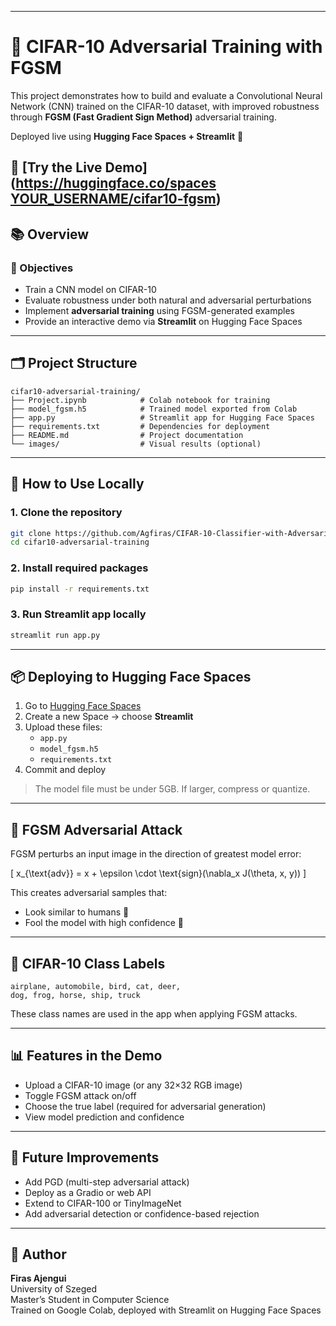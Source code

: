 
---
# 🧠 CIFAR-10 Adversarial Training with FGSM

This project demonstrates how to build and evaluate a Convolutional Neural Network (CNN) trained on the CIFAR-10 dataset, with improved robustness through **FGSM (Fast Gradient Sign Method)** adversarial training.

Deployed live using **Hugging Face Spaces + Streamlit** 🚀

🔗 **[Try the Live Demo]([https://huggingface.co/spaces YOUR_USERNAME/cifar10-fgsm](https://huggingface.co/spaces/3llisa/CIFAR-10-Classifier-with-Adversarial-Option))**
---
## 📚 Overview
### 🎯 Objectives

- Train a CNN model on CIFAR-10
- Evaluate robustness under both natural and adversarial perturbations
- Implement **adversarial training** using FGSM-generated examples
- Provide an interactive demo via **Streamlit** on Hugging Face Spaces

---

## 🗂️ Project Structure

```
cifar10-adversarial-training/
├── Project.ipynb            # Colab notebook for training
├── model_fgsm.h5            # Trained model exported from Colab
├── app.py                   # Streamlit app for Hugging Face Spaces
├── requirements.txt         # Dependencies for deployment
├── README.md                # Project documentation
└── images/                  # Visual results (optional)
```

---

## 🚀 How to Use Locally

### 1. Clone the repository

```bash
git clone https://github.com/Agfiras/CIFAR-10-Classifier-with-Adversarial-Option.git
cd cifar10-adversarial-training
```

### 2. Install required packages

```bash
pip install -r requirements.txt
```

### 3. Run Streamlit app locally

```bash
streamlit run app.py
```

---

## 📦 Deploying to Hugging Face Spaces

1. Go to [Hugging Face Spaces](https://huggingface.co/spaces)
2. Create a new Space → choose **Streamlit**
3. Upload these files:
   - `app.py`
   - `model_fgsm.h5`
   - `requirements.txt`
4. Commit and deploy

> The model file must be under 5GB. If larger, compress or quantize.

---

## 🔐 FGSM Adversarial Attack

FGSM perturbs an input image in the direction of greatest model error:

\[
x_{\text{adv}} = x + \epsilon \cdot \text{sign}(\nabla_x J(\theta, x, y))
\]

This creates adversarial samples that:
- Look similar to humans 👀
- Fool the model with high confidence 🤖

---

## 🧠 CIFAR-10 Class Labels

```
airplane, automobile, bird, cat, deer,
dog, frog, horse, ship, truck
```

These class names are used in the app when applying FGSM attacks.

---

## 📊 Features in the Demo

- Upload a CIFAR-10 image (or any 32×32 RGB image)
- Toggle FGSM attack on/off
- Choose the true label (required for adversarial generation)
- View model prediction and confidence

---

## 📌 Future Improvements

- Add PGD (multi-step adversarial attack)
- Deploy as a Gradio or web API
- Extend to CIFAR-100 or TinyImageNet
- Add adversarial detection or confidence-based rejection

---

## 👤 Author

**Firas Ajengui**  
University of Szeged  
Master’s Student in Computer Science  
Trained on Google Colab, deployed with Streamlit on Hugging Face Spaces
